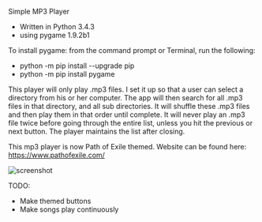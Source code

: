 Simple MP3 Player

- Written in Python 3.4.3
- using pygame 1.9.2b1




To install pygame:
from the command prompt or Terminal, run the following:

- python -m pip install --upgrade pip
- python -m pip install pygame




This player will only play .mp3 files. I set it up so that a user can select a directory from his or her computer. The app will then search for all .mp3 files in that directory, and all sub directories. It will shuffle these .mp3 files and then play them in that order until complete. It will never play an .mp3 file twice before going through the entire list, unless you hit the previous or next button. The player maintains the list after closing.




This mp3 player is now Path of Exile themed.
Website can be found here: https://www.pathofexile.com/




![screenshot](https://cloud.githubusercontent.com/assets/7481680/21291545/9b641ffa-c4b1-11e6-9839-45c6e0b5d518.png)




TODO:
- Make themed buttons
- Make songs play continuously 
